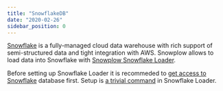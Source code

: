 ```yaml
---
title: "SnowflakeDB"
date: "2020-02-26"
sidebar_position: 0
---
```


[Snowflake](https://www.snowflake.com/) is a fully-managed cloud data warehouse with rich support of semi-structured data and tight integration with AWS. Snowplow allows to load data into Snowflake with [Snowplow Snowflake Loader](/docs/migrated/open-source-components-and-applications/snowplow-snowflake-loader/).

Before setting up Snowflake Loader it is recommeded to [get access to Snowflake](https://trial.snowflake.com/) database first. Setup is [a trivial command](/docs/migrated/open-source-components-and-applications/snowplow-snowflake-loader/setup/) in Snowflake Loader.
